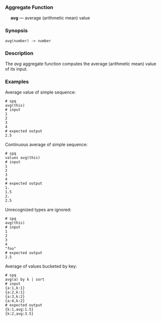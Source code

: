 ### Aggregate Function

&emsp; **avg** &mdash; average (arithmetic mean) value

### Synopsis
```
avg(number) -> number
```

### Description

The _avg_ aggregate function computes the average (arithmetic mean)
value of its input.

### Examples

Average value of simple sequence:
```mdtest-spq
# spq
avg(this)
# input
1
2
3
4
# expected output
2.5
```

Continuous average of simple sequence:
```mdtest-spq
# spq
values avg(this)
# input
1
2
3
4
# expected output
1.
1.5
2.
2.5
```

Unrecognized types are ignored:
```mdtest-spq
# spq
avg(this)
# input
1
2
3
4
"foo"
# expected output
2.5
```

Average of values bucketed by key:
```mdtest-spq
# spq
avg(a) by k | sort
# input
{a:1,k:1}
{a:2,k:1}
{a:3,k:2}
{a:4,k:2}
# expected output
{k:1,avg:1.5}
{k:2,avg:3.5}
```
